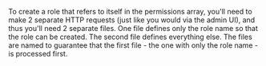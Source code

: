 To create a role that refers to itself in the permissions array, you'll need to make 2 separate HTTP
requests (just like you would via the admin UI), and thus you'll need 2 separate files. One file defines only
the role name so that the role can be created. The second file defines everything else. The files are
named to guarantee that the first file - the one with only the role name - is processed first. 
